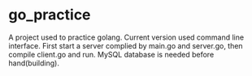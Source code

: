 # go_practice

A project used to practice golang. 
Current version used command line interface. First start a server complied by main.go and server.go, then compile client.go and run. 
MySQL database is needed before hand(building).